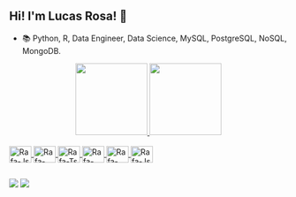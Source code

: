 ## Hi! I'm Lucas Rosa! 👋
-  📚 Python, R, Data Engineer, Data Science, MySQL, PostgreSQL, NoSQL, MongoDB.
<div align="center">
  <a href="https://github.com/Lucasrof">
  <img height="130em"  src="https://github-readme-stats.vercel.app/api?username=Lucasrof&show_icons=true&theme=codeSTACKr&include_all_commits=true&count_private=true"/>
  <img height="130em"  src="https://github-readme-stats.vercel.app/api/top-langs/?username=Lucasrof&layout=compact&langs_count=7&theme=codeSTACKr"/>
</div>
<div style="display: inline_block"><br>
  <img align="center" alt="Rafa-Js" height="30" width="40" src="https://cdn.jsdelivr.net/gh/devicons/devicon/icons/python/python-original.svg">
  <img align="center" alt="Rafa-NJs" height="30" width="40" src="https://cdn.jsdelivr.net/gh/devicons/devicon/icons/mysql/mysql-original.svg" />
  <img align="center" alt="Rafa-Ts" height="30" width="40" src="https://cdn.jsdelivr.net/gh/devicons/devicon/icons/postgresql/postgresql-plain-wordmark.svg">
  <img align="center" alt="Rafa-HTML" height="30" width="40" src="https://cdn.jsdelivr.net/gh/devicons/devicon/icons/mongodb/mongodb-original-wordmark.svg">
  <img align="center" alt="Rafa-CSS" height="30" width="40" src="https://cdn.jsdelivr.net/gh/devicons/devicon/icons/git/git-plain-wordmark.svg">
  <img align="center" alt="Rafa-Js" height="30" width="40" src="https://cdn.jsdelivr.net/gh/devicons/devicon/icons/github/github-original-wordmark.svg" />
</div>

##

<div> 
  <a href = "mailto:lucasrof7@gmail.com"><img src="https://img.shields.io/badge/-Gmail-%23333?style=for-the-badge&logo=gmail&logoColor=white" target="_blank"></a>
  <a href="https://www.linkedin.com/in/lucasrosaf/" target="_blank"><img src="https://img.shields.io/badge/-LinkedIn-%230077B5?style=for-the-badge&logo=linkedin&logoColor=white" target="blank"></a> 
</div>
